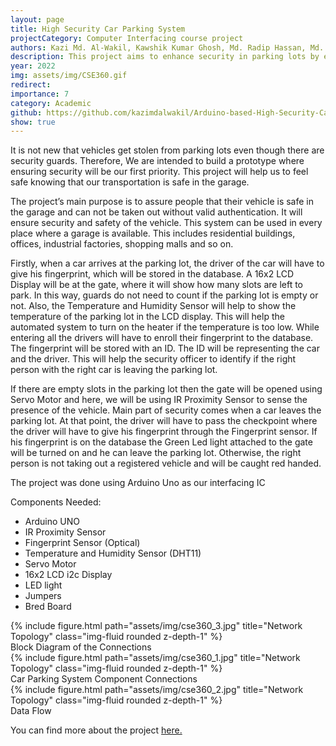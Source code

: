```yaml
---
layout: page
title: High Security Car Parking System
projectCategory: Computer Interfacing course project
authors: Kazi Md. Al-Wakil, Kawshik Kumar Ghosh, Md. Radip Hassan, Md. Sakib Hossain 
description: This project aims to enhance security in parking lots by ensuring that vehicles cannot be removed without valid authentication. Upon arrival, drivers must enroll their fingerprints, which are stored in a database linked to their vehicle ID. A 16x2 LCD display shows available parking slots and the parking lot's temperature, while a temperature and humidity sensor controls the activation of a heater if needed. The IR proximity sensor detects vehicle presence, and the servo motor opens the gate when there are empty slots. When leaving, the driver must authenticate via the fingerprint sensor. If the fingerprint matches the database, the gate opens, indicated by a green LED; otherwise, the driver is flagged. The system uses an Arduino Uno and various sensors for implementation.
year: 2022
img: assets/img/CSE360.gif
redirect: 
importance: 7
category: Academic
github: https://github.com/kazimdalwakil/Arduino-based-High-Security-Car-Parking-System_Lab-Project_CSE360
show: true
---
```

It is not new that vehicles get stolen from parking lots even though there are security guards.
Therefore, We are intended to build a prototype where ensuring security will be our
first priority. This project will help us to feel safe knowing that our transportation is safe in the
garage.

The project’s main purpose is to assure people that their vehicle is safe in the garage and can not
be taken out without valid authentication. It will ensure security and safety of the vehicle.
This system can be used in every place where a garage is available. This includes residential
buildings, offices, industrial factories, shopping malls and so on.

Firstly, when a car arrives at the parking lot, the driver of the car will have to give his fingerprint,
which will be stored in the database. A 16x2 LCD Display will be at the gate, 
where it will show how many slots are left to park. In this way, guards do not need to count if the parking lot is
empty or not. Also, the Temperature and Humidity Sensor will help to show the temperature of
the parking lot in the LCD display. This will help the automated system to turn on the heater if
the temperature is too low. While entering all the drivers will have to enroll their fingerprint to
the database. The fingerprint will be stored with an ID. The ID will be representing the car and
the driver. This will help the security officer to identify if the right person with the right car is
leaving the parking lot.

If there are empty slots in the parking lot then the gate will be opened using Servo Motor and
here, we will be using IR Proximity Sensor to sense the presence of the vehicle.
Main part of security comes when a car leaves the parking lot. At that point, the driver will have
to pass the checkpoint where the driver will have to give his fingerprint through the Fingerprint
sensor. If his fingerprint is on the database the Green Led light attached to the gate will be
turned on and he can leave the parking lot. Otherwise, the right person is not taking out a
registered vehicle and will be caught red handed.

The project was done using  Arduino Uno as our interfacing IC

Components Needed:
- Arduino UNO
- IR Proximity Sensor
- Fingerprint Sensor (Optical)
- Temperature and Humidity Sensor (DHT11)
- Servo Motor
- 16x2 LCD i2c Display
- LED light
- Jumpers
- Bred Board

<div class="row">
    <div class="col-sm mt-3 mt-md-0">
        {% include figure.html path="assets/img/cse360_3.jpg" title="Network Topology" class="img-fluid rounded z-depth-1" %}
    </div>
</div>
<div class="caption">
    Block Diagram of the Connections
</div>

<div class="row">
    <div class="col-sm mt-3 mt-md-0">
        {% include figure.html path="assets/img/cse360_1.jpg" title="Network Topology" class="img-fluid rounded z-depth-1" %}
    </div>
</div>
<div class="caption">
    Car Parking System Component Connections
</div>

<div class="row">
    <div class="col-sm mt-3 mt-md-0">
        {% include figure.html path="assets/img/cse360_2.jpg" title="Network Topology" class="img-fluid rounded z-depth-1" %}
    </div>
</div>
<div class="caption">
    Data Flow
</div>


You can find more about the project <a href="https://github.com/kazimdalwakil/Arduino-based-High-Security-Car-Parking-System_Lab-Project_CSE360">here.</a>

